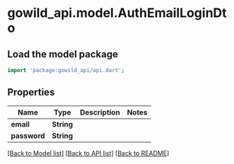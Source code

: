 # gowild_api.model.AuthEmailLoginDto

## Load the model package
```dart
import 'package:gowild_api/api.dart';
```

## Properties
Name | Type | Description | Notes
------------ | ------------- | ------------- | -------------
**email** | **String** |  | 
**password** | **String** |  | 

[[Back to Model list]](../README.md#documentation-for-models) [[Back to API list]](../README.md#documentation-for-api-endpoints) [[Back to README]](../README.md)


